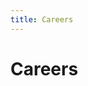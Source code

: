 ```yaml
---
title: Careers
---
```

<head>
<meta name="description" content="View job descriptions, salary ranges, and further information about career opportunities at RISC Zero."/>
<meta property="og:description" content="View job descriptions, salary ranges, and further information about career opportunities at RISC Zero."/>
</head>

# Careers
<div id="grnhse_app"></div>
<script src="https://boards.greenhouse.io/embed/job_board/js?for=risczero"></script>
<script> 
try { 
  Grnhse.Iframe.load() 
} 
catch {
  try { 
    Grnhse.Iframe.load() 
  } 
  catch {
    Grnhse.Iframe.load()
  }
}
</script>
